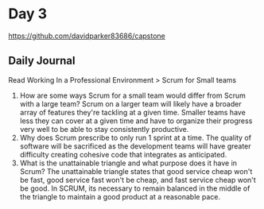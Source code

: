 # Day 3
https://github.com/davidparker83686/capstone
## Daily Journal
Read Working In a Professional Environment > Scrum for Small teams
1. How are some ways Scrum for a small team would differ from Scrum with a large team?
Scrum on a larger team will likely have a broader array of features they're tackling at a given time. Smaller teams have less they can cover at a given time and have to organize their progress very well to be able to stay consistently productive.
2. Why does Scrum prescribe to only run 1 sprint at a time.
The quality of software will be sacrificed as the development teams will have greater difficulty creating cohesive code that integrates as anticipated.
3. What is the unattainable triangle and what purpose does it have in Scrum?
The unattainable triangle states that good service cheap won't be fast, good service fast won't be cheap, and fast service cheap won't be good. In SCRUM, its necessary to remain balanced in the middle of the triangle to maintain a good product at a reasonable pace.